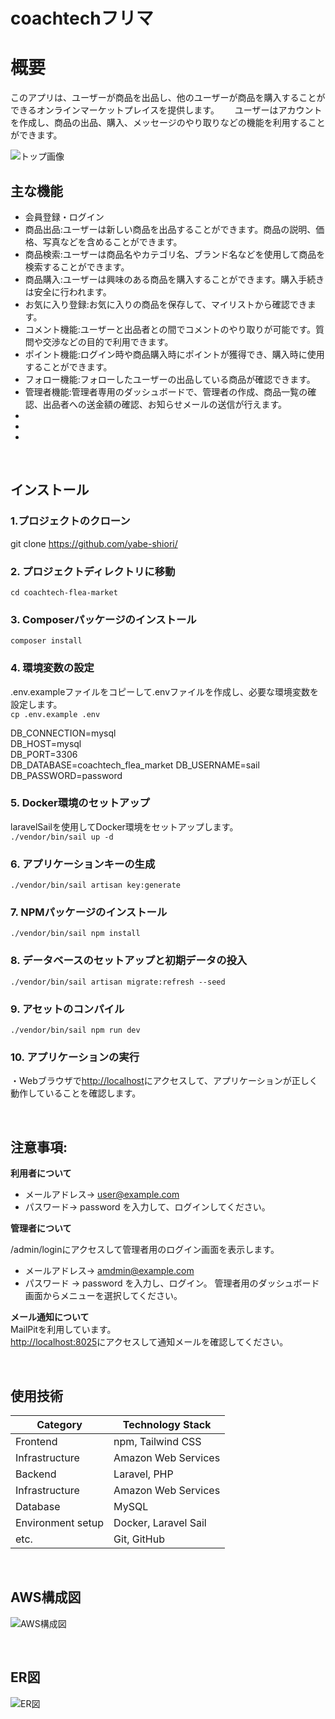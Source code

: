 # coachtechフリマ


# 概要
このアプリは、ユーザーが商品を出品し、他のユーザーが商品を購入することができるオンラインマーケットプレイスを提供します。　　
ユーザーはアカウントを作成し、商品の出品、購入、メッセージのやり取りなどの機能を利用することができます。



![トップ画像](https://github.com/yabe-shiori/coachtech-flea-market/assets/142664073/02abf2d8-da9f-4411-ba1c-0634021b3c7e)



## 主な機能　　
- 会員登録・ログイン
- 商品出品:ユーザーは新しい商品を出品することができます。商品の説明、価格、写真などを含めることができます。
- 商品検索:ユーザーは商品名やカテゴリ名、ブランド名などを使用して商品を検索することができます。
- 商品購入:ユーザーは興味のある商品を購入することができます。購入手続きは安全に行われます。
- お気に入り登録:お気に入りの商品を保存して、マイリストから確認できます。
- コメント機能:ユーザーと出品者との間でコメントのやり取りが可能です。質問や交渉などの目的で利用できます。
- ポイント機能:ログイン時や商品購入時にポイントが獲得でき、購入時に使用することができます。
- フォロー機能:フォローしたユーザーの出品している商品が確認できます。
- 管理者機能:管理者専用のダッシュボードで、管理者の作成、商品一覧の確認、出品者への送金額の確認、お知らせメールの送信が行えます。
- 
- 
- 

<br />

## インストール

### 1.プロジェクトのクローン  
git clone https://github.com/yabe-shiori/

  
### 2. プロジェクトディレクトリに移動    
`cd coachtech-flea-market`  

### 3. Composerパッケージのインストール
`composer install`  


### 4. 環境変数の設定
.env.exampleファイルをコピーして.envファイルを作成し、必要な環境変数を設定します。  
`cp .env.example .env`  

DB_CONNECTION=mysql  
DB_HOST=mysql  
DB_PORT=3306  
DB_DATABASE=coachtech_flea_market
DB_USERNAME=sail  
DB_PASSWORD=password  


### 5. Docker環境のセットアップ
laravelSailを使用してDocker環境をセットアップします。  
`./vendor/bin/sail up -d`  

  

### 6. アプリケーションキーの生成
`./vendor/bin/sail artisan key:generate`  

  
  
### 7. NPMパッケージのインストール
`./vendor/bin/sail npm install`  

  

### 8. データベースのセットアップと初期データの投入 
`./vendor/bin/sail artisan migrate:refresh --seed `  

  
### 9. アセットのコンパイル  
`./vendor/bin/sail npm run dev`  

  

### 10. アプリケーションの実行
・Webブラウザで[http://localhost](http://localhost)にアクセスして、アプリケーションが正しく動作していることを確認します。  


<br />  

## 注意事項: 

**利用者について**  
  
- メールアドレス-> user@example.com
- パスワード-> password
を入力して、ログインしてください。

 
**管理者について** 

/admin/loginにアクセスして管理者用のログイン画面を表示します。  
- メールアドレス-> amdmin@example.com
- パスワード ->  password
を入力し、ログイン。
管理者用のダッシュボード画面からメニューを選択してください。


  
**メール通知について**  
MailPitを利用しています。  
[http://localhost:8025](http://localhost:8025)にアクセスして通知メールを確認してください。  


<br />

## 使用技術

| Category          | Technology Stack                                     |
| ----------------- | --------------------------------------------------   |
| Frontend          | npm, Tailwind CSS                                    |
| Infrastructure    | Amazon Web Services                                  |
| Backend           | Laravel, PHP                                         |
| Infrastructure    | Amazon Web Services                                  |
| Database          | MySQL                                                |
| Environment setup | Docker, Laravel Sail                                 |
| etc.              | Git, GitHub                                          |

<br />

## AWS構成図

![AWS構成図]()

<br />

## ER図

![ER図]()

<br />


